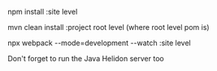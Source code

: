 npm install :site level

mvn clean install :project root level (where root level pom is)

npx webpack --mode=development --watch :site level

Don't forget to run the Java Helidon server too
